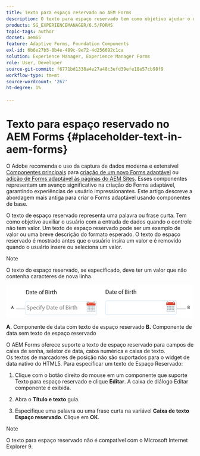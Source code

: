 ```yaml
---
title: Texto para espaço reservado no AEM Forms
description: O texto para espaço reservado tem como objetivo ajudar o usuário com a entrada de dados quando o controle não tem valor. Pode ser um exemplo de valor ou uma breve descrição do formato esperado.
products: SG_EXPERIENCEMANAGER/6.5/FORMS
topic-tags: author
docset: aem65
feature: Adaptive Forms, Foundation Components
exl-id: 6b6e27b5-8b4e-489c-9e72-4d256692c1ca
solution: Experience Manager, Experience Manager Forms
role: User, Developer
source-git-commit: f6771bd1338a4e27a48c3efd39efe18e57cb98f9
workflow-type: tm+mt
source-wordcount: '267'
ht-degree: 1%

---
```


# Texto para espaço reservado no AEM Forms {#placeholder-text-in-aem-forms}

<span class="preview"> O Adobe recomenda o uso da captura de dados moderna e extensível [Componentes principais](https://experienceleague.adobe.com/docs/experience-manager-core-components/using/adaptive-forms/introduction.html?lang=pt-BR) para [criação de um novo Forms adaptável](/help/forms/using/create-an-adaptive-form-core-components.md) ou [adição de Forms adaptável às páginas do AEM Sites](/help/forms/using/create-or-add-an-adaptive-form-to-aem-sites-page.md). Esses componentes representam um avanço significativo na criação do Forms adaptável, garantindo experiências de usuário impressionantes. Este artigo descreve a abordagem mais antiga para criar o Forms adaptável usando componentes de base. </span>

O texto de espaço reservado representa uma palavra ou frase curta. Tem como objetivo auxiliar o usuário com a entrada de dados quando o controle não tem valor. Um texto de espaço reservado pode ser um exemplo de valor ou uma breve descrição do formato esperado. O texto do espaço reservado é mostrado antes que o usuário insira um valor e é removido quando o usuário insere ou seleciona um valor.

>[!NOTE]
>
>O texto do espaço reservado, se especificado, deve ter um valor que não contenha caracteres de nova linha.

![Componente de data com e sem texto de espaço reservado](assets/dat-picker-place-holder-text.png)

**A.** Componente de data com texto de espaço reservado **B.** Componente de data sem texto de espaço reservado

O AEM Forms oferece suporte a texto de espaço reservado para campos de caixa de senha, seletor de data, caixa numérica e caixa de texto.\
Os textos de marcadores de posição não são suportados para o widget de data nativo do HTML5. Para especificar um texto de Espaço Reservado:

1. Clique com o botão direito do mouse em um componente que suporte Texto para espaço reservado e clique **Editar**. A caixa de diálogo Editar componente é exibida.

1. Abra o **Título e texto** guia.
1. Especifique uma palavra ou uma frase curta na variável **Caixa de texto Espaço reservado**. Clique em **OK**.

>[!NOTE]
>
>O texto para espaço reservado não é compatível com o Microsoft Internet Explorer 9.
